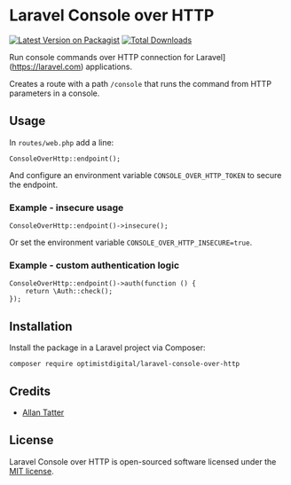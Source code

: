 # Laravel Console over HTTP

[![Latest Version on Packagist](https://img.shields.io/packagist/v/optimistdigital/laravel-console-over-http.svg?style=flat-square)](https://packagist.org/packages/optimistdigital/laravel-healthz)
[![Total Downloads](https://img.shields.io/packagist/dt/optimistdigital/laravel-console-over-http.svg?style=flat-square)](https://packagist.org/packages/optimistdigital/laravel-healthz)

Run console commands over HTTP connection for Laravel](https://laravel.com) applications.

Creates a route with a path `/console` that runs the command from HTTP parameters in a console.

## Usage

In `routes/web.php` add a line:

```
ConsoleOverHttp::endpoint();
```

And configure an environment variable `CONSOLE_OVER_HTTP_TOKEN` to secure the endpoint.

### Example - insecure usage

```
ConsoleOverHttp::endpoint()->insecure();
```

Or set the environment variable `CONSOLE_OVER_HTTP_INSECURE=true`.

### Example - custom authentication logic

```
ConsoleOverHttp::endpoint()->auth(function () {
    return \Auth::check();
});
```

## Installation

Install the package in a Laravel project via Composer:

```
composer require optimistdigital/laravel-console-over-http
```

## Credits

- [Allan Tatter](https://github.com/allantatter)

## License

Laravel Console over HTTP is open-sourced software licensed under the [MIT license](LICENSE.md).
